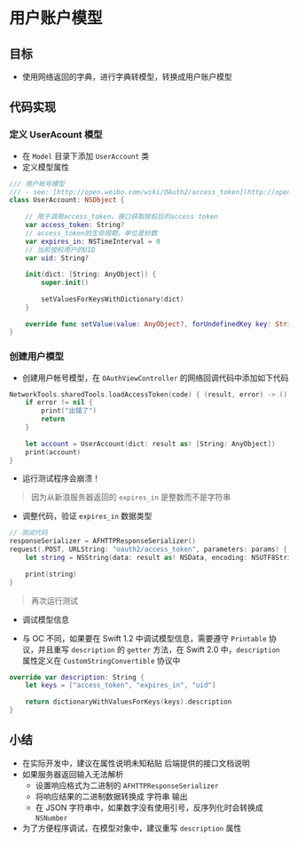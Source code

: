 # 用户账户模型

## 目标

* 使用网络返回的字典，进行字典转模型，转换成用户账户模型

## 代码实现

### 定义 UserAcount 模型

* 在 `Model` 目录下添加 `UserAccount` 类
* 定义模型属性

```swift
/// 用户帐号模型
/// - see: [http://open.weibo.com/wiki/OAuth2/access_token](http://open.weibo.com/wiki/OAuth2/access_token)
class UserAccount: NSObject {
    
    // 用于调用access_token，接口获取授权后的access token
    var access_token: String?
    // access_token的生命周期，单位是秒数
    var expires_in: NSTimeInterval = 0
    // 当前授权用户的UID
    var uid: String?
    
    init(dict: [String: AnyObject]) {
        super.init()
        
        setValuesForKeysWithDictionary(dict)
    }
    
    override func setValue(value: AnyObject?, forUndefinedKey key: String) {}
}
```

### 创建用户模型

* 创建用户帐号模型，在 `OAuthViewController` 的网络回调代码中添加如下代码

```swift
NetworkTools.sharedTools.loadAccessToken(code) { (result, error) -> () in
    if error != nil {
        print("出错了")
        return
    }
    
    let account = UserAccount(dict: result as! [String: AnyObject])
    print(account)
}
```

* 运行测试程序会崩溃！

> 因为从新浪服务器返回的 `expires_in` 是整数而不是字符串

* 调整代码，验证 `expires_in` 数据类型

```swift
// 测试代码
responseSerializer = AFHTTPResponseSerializer()
request(.POST, URLString: "oauth2/access_token", parameters: params) { (result, error) -> () in
    let string = NSString(data: result as! NSData, encoding: NSUTF8StringEncoding)
    
    print(string)
}
```

> 再次运行测试

* 调试模型信息

* 与 OC 不同，如果要在 Swift 1.2 中调试模型信息，需要遵守 `Printable` 协议，并且重写 `description` 的 `getter` 方法，在 Swift 2.0 中，`description` 属性定义在 `CustomStringConvertible` 协议中

```swift
override var description: String {
    let keys = ["access_token", "expires_in", "uid"]
    
    return dictionaryWithValuesForKeys(keys).description
}
```

## 小结

* 在实际开发中，建议在属性说明未知粘贴 后端提供的接口文档说明
* 如果服务器返回输入无法解析
    * 设置响应格式为二进制的 `AFHTTPResponseSerializer`
    * 将响应结果的二进制数据转换成 字符串 输出
    * 在 JSON 字符串中，如果数字没有使用引号，反序列化时会转换成 `NSNumber`
* 为了方便程序调试，在模型对象中，建议重写 `description` 属性

